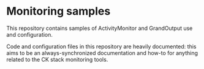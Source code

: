 # Monitoring samples

This repository contains samples of ActivityMonitor and GrandOutput use and configuration.

Code and configuration files in this repository are heavily documented: this aims to
be an always-synchronized documentation and how-to for anything related to the CK stack
monitoring tools.

